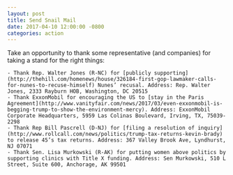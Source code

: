 ```yaml
---
layout: post
title: Send Snail Mail
date: 2017-04-10 12:00:00 -0800
categories: action
---
```

Take an opportunity to thank some representative (and companies) for taking a stand for the right things:

    - Thank Rep. Walter Jones (R-NC) for [publicly supporting](http://thehill.com/homenews/house/326184-first-gop-lawmaker-calls-for-nunes-to-recuse-himself) Nunes’ recusal. Address: Rep. Walter Jones, 2333 Rayburn HOB, Washington, DC 20515
    - Thank ExxonMobil for encouraging the US to [stay in the Paris Agreement](http://www.vanityfair.com/news/2017/03/even-exxonmobil-is-begging-trump-to-show-the-environment-mercy). Address: ExxonMobil Corporate Headquarters, 5959 Las Colinas Boulevard, Irving, TX, 75039-2298
    - Thank Rep Bill Pascrell (D-NJ) for [filing a resolution of inquiry](http://www.rollcall.com/news/politics/trump-tax-returns-kevin-brady) to release 45’s tax returns. Address: 367 Valley Brook Ave, Lyndhurst, NJ 07071
    - Thank Sen. Lisa Murkowski (R-AK) for putting women above politics by supporting clinics with Title X funding. Address: Sen Murkowski, 510 L Street, Suite 600, Anchorage, AK 99501

